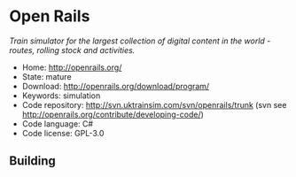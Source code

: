 # Open Rails

_Train simulator for the largest collection of digital content in the world - routes, rolling stock and activities._

- Home: http://openrails.org/
- State: mature
- Download: http://openrails.org/download/program/
- Keywords: simulation
- Code repository: http://svn.uktrainsim.com/svn/openrails/trunk (svn see http://openrails.org/contribute/developing-code/)
- Code language: C#
- Code license: GPL-3.0

## Building

